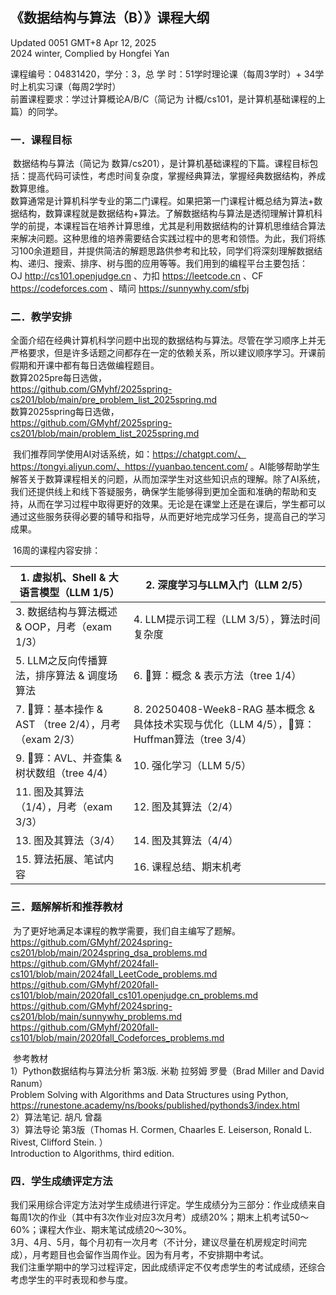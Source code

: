 ## 《数据结构与算法（B）》课程大纲

Updated 0051 GMT+8 Apr 12, 2025  
2024 winter, Complied by Hongfei Yan

课程编号：04831420，学分：3，总 学 时：51学时理论课（每周3学时）+ 34学时上机实习课（每周2学时）  
前置课程要求：学过计算概论A/B/C（简记为 计概/cs101，是计算机基础课程的上篇）的同学。

### 一．课程目标

​	数据结构与算法（简记为 数算/cs201），是计算机基础课程的下篇。课程目标包括：提高代码可读性，考虑时间复杂度，掌握经典算法，掌握经典数据结构，养成数算思维。  
​	数算通常是计算机科学专业的第二门课程。如果把第一门课程计概总结为算法+数据结构，数算课程就是数据结构+算法。了解数据结构与算法是透彻理解计算机科学的前提，本课程旨在培养计算思维，尤其是利用数据结构的计算机思维结合算法来解决问题。这种思维的培养需要结合实践过程中的思考和领悟。为此，我们将练习100余道题目，并提供简洁的解题思路供参考和比较，同学们将深刻理解数据结构、递归、搜索、排序、树与图的应用等等。我们用到的编程平台主要包括：  
​	OJ http://cs101.openjudge.cn  、力扣 https://leetcode.cn  、CF https://codeforces.com  、晴问 https://sunnywhy.com/sfbj


### 二．教学安排

​	全面介绍在经典计算机科学问题中出现的数据结构与算法。尽管在学习顺序上并无严格要求，但是许多话题之间都存在一定的依赖关系，所以建议顺序学习。开课前假期和开课中都有每日选做编程题目。  
​	数算2025pre每日选做，  
https://github.com/GMyhf/2025spring-cs201/blob/main/pre_problem_list_2025spring.md  
​	数算2025spring每日选做，  
https://github.com/GMyhf/2025spring-cs201/blob/main/problem_list_2025spring.md

​	我们推荐同学使用AI对话系统，如：https://chatgpt.com/、https://tongyi.aliyun.com/、https://yuanbao.tencent.com/  。AI能够帮助学生解答关于数算课程相关的问题，从而加深学生对这些知识点的理解。除了AI系统，我们还提供线上和线下答疑服务，确保学生能够得到更加全面和准确的帮助和支持，从而在学习过程中取得更好的效果。无论是在课堂上还是在课后，学生都可以通过这些服务获得必要的辅导和指导，从而更好地完成学习任务，提高自己的学习成果。

​	16周的课程内容安排：  

| 1. 虚拟机、Shell & 大语言模型（LLM 1/5）              | 2. 深度学习与LLM入门（LLM 2/5）                              |
| ----------------------------------------------------- | ------------------------------------------------------------ |
| 3. 数据结构与算法概述 & OOP，月考（exam 1/3）         | 4. LLM提示词工程（LLM 3/5），算法时间复杂度                  |
| 5. LLM之反向传播算法，排序算法 & 调度场算法           | 6. 🌲算：概念 & 表示方法（tree 1/4）                          |
| 7. 🌲算：基本操作 & AST （tree 2/4），月考（exam 2/3） | 8. 20250408-Week8-RAG 基本概念 & 具体技术实现与优化（LLM 4/5），🌲算：Huffman算法（tree 3/4） |
| 9. 🌲算：AVL、并查集 & 树状数组（tree 4/4）            | 10. 强化学习（LLM 5/5）                                      |
| 11. 图及其算法（1/4），月考（exam 3/3）               | 12. 图及其算法（2/4）                                        |
| 13. 图及其算法（3/4）                                 | 14. 图及其算法（4/4）                                        |
| 15. 算法拓展、笔试内容                                | 16. 课程总结、期末机考                                       |

### 三．题解解析和推荐教材

​	为了更好地满足本课程的教学需要，我们自主编写了题解。  
https://github.com/GMyhf/2024spring-cs201/blob/main/2024spring_dsa_problems.md  
https://github.com/GMyhf/2024fall-cs101/blob/main/2024fall_LeetCode_problems.md   
https://github.com/GMyhf/2020fall-cs101/blob/main/2020fall_cs101.openjudge.cn_problems.md   
https://github.com/GMyhf/2024spring-cs201/blob/main/sunnywhy_problems.md  
https://github.com/GMyhf/2020fall-cs101/blob/main/2020fall_Codeforces_problems.md

​	参考教材  
1）Python数据结构与算法分析 第3版. 米勒 拉努姆 罗曼（Brad Miller and David Ranum）  
Problem Solving with Algorithms and Data Structures using Python,   
https://runestone.academy/ns/books/published/pythonds3/index.html  
2）算法笔记. 胡凡 曾磊  
3）算法导论 第3版（Thomas H. Cormen, Chaarles E. Leiserson, Ronald L. Rivest, Clifford Stein. ）  
Introduction to Algorithms, third edition.

### 四．学生成绩评定方法

​	我们采用综合评定方法对学生成绩进行评定。学生成绩分为三部分：作业成绩来自每周1次的作业（其中有3次作业对应3次月考）成绩20%；期末上机考试50～60%；课程大作业、期末笔试成绩20～30%。  
​	3月、4月、5月，每个月初有一次月考（不计分，建议尽量在机房规定时间完成），月考题目也会留作当周作业。因为有月考，不安排期中考试。  
​	我们注重学期中的学习过程评定，因此成绩评定不仅考虑学生的考试成绩，还综合考虑学生的平时表现和参与度。

